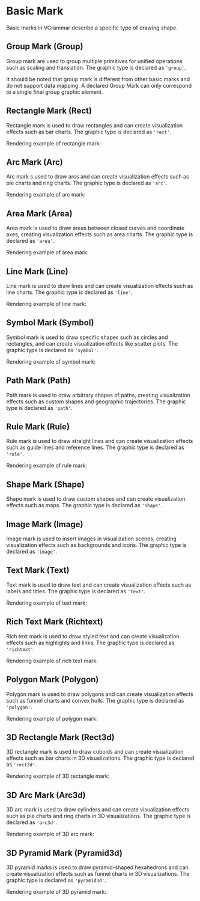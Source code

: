 # Basic Mark

Basic marks in VGrammar describe a specific type of drawing shape.

## Group Mark (Group)

Group mark are used to group multiple primitives for unified operations such as scaling and translation. The graphic type is declared as `'group'`.

It should be noted that group mark is different from other basic marks and do not support data mapping. A declared Group Mark can only correspond to a single final group graphic element.

## Rectangle Mark (Rect)

Rectangle mark is used to draw rectangles and can create visualization effects such as bar charts. The graphic type is declared as `'rect'`.

Rendering example of rectangle mark:

<div class="examples-ref-container" id="examples-ref-rect" data-path="basic-mark-rect/basic-rect">
</div>

## Arc Mark (Arc)

Arc mark s used to draw arcs and can create visualization effects such as pie charts and ring charts. The graphic type is declared as `'arc'`.

Rendering example of arc mark:

<div class="examples-ref-container" id="examples-ref-arc" data-path="basic-mark-arc/basic-arc">
</div>

## Area Mark (Area)

Area mark is used to draw areas between closed curves and coordinate axes, creating visualization effects such as area charts. The graphic type is declared as `'area'`.

Rendering example of area mark:

<div class="examples-ref-container" id="examples-ref-area" data-path="basic-mark-area/basic-area">
</div>

## Line Mark (Line)

Line mark is used to draw lines and can create visualization effects such as line charts. The graphic type is declared as `'line'`.

Rendering example of line mark:

<div class="examples-ref-container" id="examples-ref-line" data-path="basic-mark-line/basic-line">
</div>

## Symbol Mark (Symbol)

Symbol mark is used to draw specific shapes such as circles and rectangles, and can create visualization effects like scatter plots. The graphic type is declared as `'symbol'`.

Rendering example of symbol mark:

<div class="examples-ref-container" id="examples-ref-symbol" data-path="basic-mark-symbol/basic-symbol">
</div>

## Path Mark (Path)

Path mark is used to draw arbitrary shapes of paths, creating visualization effects such as custom shapes and geographic trajectories. The graphic type is declared as `'path'`.

<!--
Rendering example of path mark:
![Path graphics]()
 -->

## Rule Mark (Rule)

Rule mark is used to draw straight lines and can create visualization effects such as guide lines and reference lines. The graphic type is declared as `'rule'`.

Rendering example of rule mark:

<div class="examples-ref-container" id="examples-ref-rule" data-path="basic-mark-rule/basic-rule">
</div>

## Shape Mark (Shape)

Shape mark is used to draw custom shapes and can create visualization effects such as maps. The graphic type is declared as `'shape'`.

<!--
Rendering example of shape mark:
![Shape graphics]()
 -->

## Image Mark (Image)

Image mark is used to insert images in visualization scenes, creating visualization effects such as backgrounds and icons. The graphic type is declared as `'image'`.

<!--
Rendering example of image mark:
![Image graphics]()
 -->

## Text Mark (Text)

Text mark is used to draw text and can create visualization effects such as labels and titles. The graphic type is declared as `'text'`.

Rendering example of text mark:

<div class="examples-ref-container" id="examples-ref-text" data-path="basic-mark-text/basic-text">
</div>

## Rich Text Mark (Richtext)

Rich text mark is used to draw styled text and can create visualization effects such as highlights and links. The graphic type is declared as `'richtext'`.

Rendering example of rich text mark:

<div class="examples-ref-container" id="examples-ref-richtext" data-path="basic-mark-richtext/basic-richtext">
</div>

## Polygon Mark (Polygon)

Polygon mark is used to draw polygons and can create visualization effects such as funnel charts and convex hulls. The graphic type is declared as `'polygon'`.

Rendering example of polygon mark:

<div class="examples-ref-container" id="examples-ref-polygon" data-path="basic-mark-polygon/basic-polygon">
</div>

## 3D Rectangle Mark (Rect3d)

3D rectangle mark is used to draw cuboids and can create visualization effects such as bar charts in 3D visualizations. The graphic type is declared as `'rect3d'`.

Rendering example of 3D rectangle mark:

<div class="examples-ref-container" id="examples-ref-rect3d" data-path="3d-mark/rect3d">
</div>

## 3D Arc Mark (Arc3d)

3D arc mark is used to draw cylinders and can create visualization effects such as pie charts and ring charts in 3D visualizations. The graphic type is declared as `'arc3d'`.

Rendering example of 3D arc mark:

<div class="examples-ref-container" id="examples-ref-arc3d" data-path="3d-mark/arc3d">
</div>

## 3D Pyramid Mark (Pyramid3d)

3D pyramid marks is used to draw pyramid-shaped hexahedrons and can create visualization effects such as funnel charts in 3D visualizations. The graphic type is declared as `'pyramid3d'`.

Rendering example of 3D pyramid mark:

<div class="examples-ref-container" id="examples-ref-pyramid3d" data-path="3d-mark/pyramid3d">
</div>
